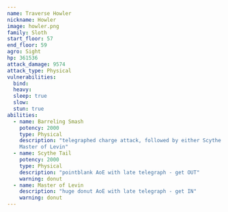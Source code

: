 ```yaml
---
name: Traverse Howler
nickname: Howler
image: howler.png
family: Sloth
start_floor: 57
end_floor: 59
agro: Sight
hp: 361536
attack_damage: 9574
attack_type: Physical
vulnerabilities:
  bind: 
  heavy: 
  sleep: true
  slow: 
  stun: true
abilities:
  - name: Barreling Smash
    potency: 2000
    type: Physical
    description: "telegraphed charge attack, followed by either Scythe Tail or
    Master of Levin"
  - name: Scythe Tail
    potency: 2000
    type: Physical
    description: "pointblank AoE with late telegraph - get OUT"
    warning: donut
  - name: Master of Levin
    description: "huge donut AoE with late telegraph - get IN"
    warning: donut
---
```

